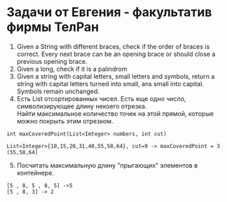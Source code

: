 # Задачи от Евгения - факультатив фирмы ТелРан

1. Given a String with different braces, check if the order of braces is correct. Every next brace can be an opening brace or should close a previous opening brace.
2. Given a long, check if it is a palindrom
3. Given a string with capital letters, small letters and symbols, return a string with capital letters turned into small, ans small into capital. Symbols remain unchanged.
4. Есть List<Integer> отсортированных чисел. Есть еще одно число, символизирующее длину некоего отрезка.  
   Найти максимальное количество точек на этой прямой, которые можно покрыть этим отрезком.
```code
int maxCoveredPoint(List<Imteger> numbers, int cut)

List<Integer>{10,15,20,31,40,55,58,64}, cut=9 -> maxCoveredPoint = 3    (55,58,64)
```
5. Посчитать максимальную длину "прыгающих" элементов в контейнере.
```code
[5 , 8, 5 , 8, 5] ->5
[5 , 8, 3] -> 2
```